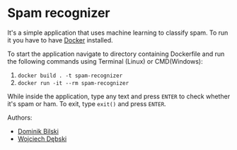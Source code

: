 # Spam recognizer

It's a simple application that uses machine learning to classify spam. To run it you have to have [Docker](https://docs.docker.com/get-docker/) installed.

To start the application navigate to directory containing Dockerfile and run the following commands using Terminal (Linux) or CMD(Windows):

1. `docker build . -t spam-recognizer`
2. `docker run -it --rm spam-recognizer`

While inside the application, type any text and press `ENTER` to check whether it's spam or ham.
To exit, type `exit()` and press `ENTER`.

Authors:

- [Dominik Bilski](https://github.com/Kinimod12)
- [Wojciech Dębski](https://github.com/wdebsqi)
